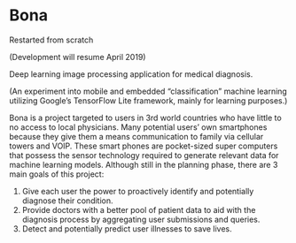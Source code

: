 # Bona
Restarted from scratch

(Development will resume April 2019)

Deep learning image processing application for medical diagnosis.

(An experiment into mobile and embedded “classification” machine learning utilizing Google’s TensorFlow Lite framework, mainly for learning purposes.)

Bona is a project targeted to users in 3rd world countries who have little to no access to local physicians. Many potential users’ own smartphones because they give them a means communication to family via cellular towers and VOIP. These smart phones are pocket-sized super computers that possess the sensor technology required to generate relevant data for machine learning models. Although still in the planning phase, there are 3 main goals of this project:

1.	Give each user the power to proactively identify and potentially diagnose their condition.
2.	Provide doctors with a better pool of patient data to aid with the diagnosis process by aggregating user submissions and queries.
3.	Detect and potentially predict user illnesses to save lives.
